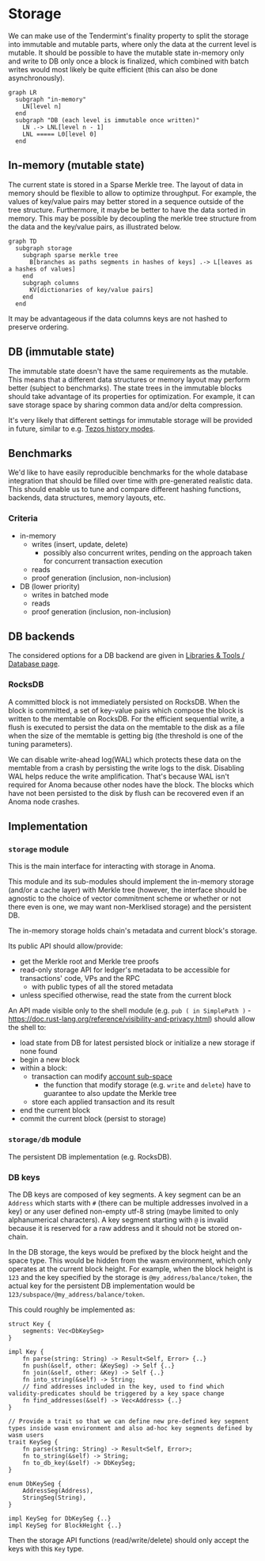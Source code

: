 # Storage

We can make use of the Tendermint's finality property to split the storage into immutable and mutable parts, where only the data at the current level is mutable. It should be possible to have the mutable state in-memory only and write to DB only once a block is finalized, which combined with batch writes would most likely be quite efficient (this can also be done asynchronously).

```mermaid
graph LR
  subgraph "in-memory"
    LN[level n]
  end
  subgraph "DB (each level is immutable once written)"
    LN .-> LNL[level n - 1]
    LNL ===== L0[level 0]
  end
```

## In-memory (mutable state)

The current state is stored in a Sparse Merkle tree. The layout of data in memory should be flexible to allow to optimize throughput. For example, the values of key/value pairs may better stored in a sequence outside of the tree structure. Furthermore, it maybe be better to have the data sorted in memory. This may be possible by decoupling the merkle tree structure from the data and the key/value pairs, as illustrated below.

```mermaid
graph TD
  subgraph storage
    subgraph sparse merkle tree
      B[branches as paths segments in hashes of keys] .-> L[leaves as a hashes of values]
    end
    subgraph columns
      KV[dictionaries of key/value pairs]
    end
  end
```

It may be advantageous if the data columns keys are not hashed to preserve ordering.

## DB (immutable state)

The immutable state doesn't have the same requirements as the mutable. This means that a different data structures or memory layout may perform better (subject to benchmarks). The state trees in the immutable blocks should take advantage of its properties for optimization. For example, it can save storage space by sharing common data and/or delta compression. 

It's very likely that different settings for immutable storage will be provided in future, similar to e.g. [Tezos history modes](https://tezos.gitlab.io/user/history_modes.html).

## Benchmarks

We'd like to have easily reproducible benchmarks for the whole database integration that should be filled over time with pre-generated realistic data. This should enable us to tune and compare different hashing functions, backends, data structures, memory layouts, etc.

### Criteria
- in-memory
  - writes (insert, update, delete)
    - possibly also concurrent writes, pending on the approach taken for concurrent transaction execution
  - reads
  - proof generation (inclusion, non-inclusion)
- DB (lower priority)
  - writes in batched mode
  - reads
  - proof generation (inclusion, non-inclusion)

## DB backends

The considered options for a DB backend are given in [Libraries & Tools / Database page](/explore/libraries/db.md).

### RocksDB

A committed block is not immediately persisted on RocksDB. When the block is committed, a set of key-value pairs which compose the block is written to the memtable on RocksDB. For the efficient sequential write, a flush is executed to persist the data on the memtable to the disk as a file when the size of the memtable is getting big (the threshold is one of the tuning parameters).

We can disable write-ahead log(WAL) which protects these data on the memtable from a crash by persisting the write logs to the disk. Disabling WAL helps reduce the write amplification. That's because WAL isn't required for Anoma because other nodes have the block. The blocks which have not been persisted to the disk by flush can be recovered even if an Anoma node crashes.

## Implementation

### `storage` module

This is the main interface for interacting with storage in Anoma.

This module and its sub-modules should implement the in-memory storage (and/or a cache layer) with Merkle tree (however, the interface should be agnostic to the choice of vector commitment scheme or whether or not there even is one, we may want non-Merklised storage) and the persistent DB.

The in-memory storage holds chain's metadata and current block's storage.

Its public API should allow/provide:
- get the Merkle root and Merkle tree proofs
- read-only storage API for ledger's metadata to be accessible for transactions' code, VPs and the RPC
  - with public types of all the stored metadata
- unless specified otherwise, read the state from the current block

An API made visible only to the shell module (e.g. `pub ( in SimplePath )` - https://doc.rust-lang.org/reference/visibility-and-privacy.html) should allow the shell to:
- load state from DB for latest persisted block or initialize a new storage if none found
- begin a new block
- within a block:
  - transaction can modify [account sub-space](/explore/design/ledger/accounts.md#dynamic-storage-sub-space)
    - the function that modify storage (e.g. `write` and `delete`) have to guarantee to also update the Merkle tree
  - store each applied transaction and its result
- end the current block
- commit the current block (persist to storage)

### `storage/db` module

The persistent DB implementation (e.g. RocksDB).

### DB keys

The DB keys are composed of key segments. A key segment can be an `Address` which starts with `#` (there can be multiple addresses involved in a key) or any user defined non-empty utf-8 string (maybe limited to only alphanumerical characters). A key segment starting with `@` is invalid because it is reserved for a raw address and it should not be stored on-chain.

In the DB storage, the keys would be prefixed by the block height and the space type. This would be hidden from the wasm environment, which only operates at the current block height. For example, when the block height is `123` and the key specified by the storage is `@my_address/balance/token`, the actual key for the persistent DB implementation would be `123/subspace/@my_address/balance/token`.

This could roughly be implemented as:

```
struct Key {
    segments: Vec<DbKeySeg>
}

impl Key {
    fn parse(string: String) -> Result<Self, Error> {..}
    fn push(&self, other: &KeySeg) -> Self {..}
    fn join(&self, other: &Key) -> Self {..}
    fn into_string(&self) -> String;
    // find addresses included in the key, used to find which validity-predicates should be triggered by a key space change
    fn find_addresses(&self) -> Vec<Address> {..}
}

// Provide a trait so that we can define new pre-defined key segment types inside wasm environment and also ad-hoc key segments defined by wasm users
trait KeySeg {
    fn parse(string: String) -> Result<Self, Error>;
    fn to_string(&self) -> String;
    fn to_db_key(&self) -> DbKeySeg;
}

enum DbKeySeg {
    AddressSeg(Address),
    StringSeg(String),
}

impl KeySeg for DbKeySeg {..}
impl KeySeg for BlockHeight {..}
```

Then the storage API functions (read/write/delete) should only accept the keys with this `Key` type.
